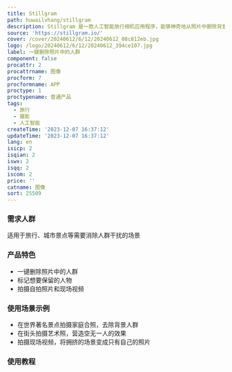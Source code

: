 ```yaml
---
title: Stillgram
path: huwailvhang/stillgram
description: Stillgram 是一款人工智能旅行相机应用程序，能够神奇地从照片中删除背景人群。无需付费即可使用，也提供高级版本。立即获取！
source: 'https://stillgram.io/'
cover: /cover/20240612/6/12/20240612_08c812eb.jpg
logo: /logo/20240612/6/12/20240612_394ce107.jpg
label: 一键删除照片中的人群
component: false
procattr: 2
procattrname: 图像
procform: 7
procformname: APP
proctype: 1
proctypename: 普通产品
tags:
  - 旅行
  - 摄影
  - 人工智能
createTime: '2023-12-07 16:37:12'
updateTime: '2023-12-07 16:37:12'
lang: en
isicp: 2
isqian: 2
iswx: 2
isqq: 2
iscom: 2
price: ''
catname: 图像
sort: 25509
---
```




### 需求人群
适用于旅行、城市景点等需要消除人群干扰的场景

### 产品特色
- 一键删除照片中的人群
- 标记想要保留的人物
- 拍摄自拍照片和现场视频

### 使用场景示例
- 在世界著名景点拍摄家庭合照，去除背景人群
- 在街头拍摄艺术照，营造空无一人的效果
- 拍摄现场视频，将拥挤的场景变成只有自己的照片

### 使用教程


  
